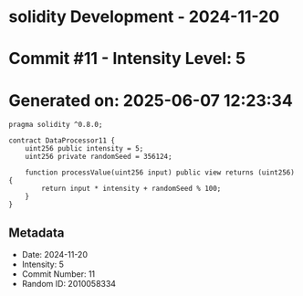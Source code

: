 ﻿# solidity Development - 2024-11-20
# Commit #11 - Intensity Level: 5
# Generated on: 2025-06-07 12:23:34
```solidity
pragma solidity ^0.8.0;

contract DataProcessor11 {
    uint256 public intensity = 5;
    uint256 private randomSeed = 356124;

    function processValue(uint256 input) public view returns (uint256) {
        return input * intensity + randomSeed % 100;
    }
}
```
## Metadata
- Date: 2024-11-20
- Intensity: 5
- Commit Number: 11
- Random ID: 2010058334
